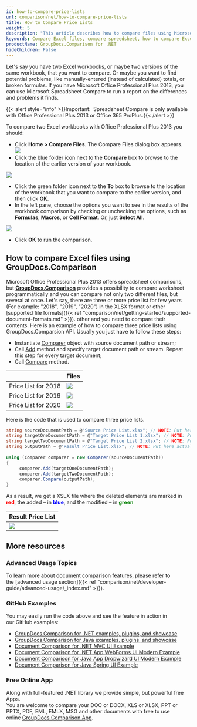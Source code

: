 ```yaml
---
id: how-to-compare-price-lists
url: comparison/net/how-to-compare-price-lists
title: How to Compare Price Lists
weight: 5
description: "This article describes how to compare files using Microsoft Excel feature and GroupDocs.Comparison API for .NET. You will also learn how to compare two or more tables and get the difference in files"
keywords: Compare Excel files, compare spreedsheet, how to compare Excel files
productName: GroupDocs.Comparison for .NET
hideChildren: False
---
```

Let's say you have two Excel workbooks, or maybe two versions of the same workbook, that you want to compare. Or maybe you want to find potential problems, like manually-entered (instead of calculated) totals, or broken formulas. If you have Microsoft Office Professional Plus 2013, you can use Microsoft Spreadsheet Compare to run a report on the differences and problems it finds.

{{< alert style="info" >}}Important:  Spreadsheet Compare is only available with Office Professional Plus 2013 or Office 365 ProPlus.{{< /alert >}}

To compare two Excel workbooks with Office Professional Plus 2013 you should:

*   Click **Home > Compare Files**. The Compare Files dialog box appears.  
![](comparison/net/images/how-to-compare-price-lists.jpg)
*   Click the blue folder icon next to the **Compare** box to browse to the location of the earlier version of your workbook.  
      
![](comparison/net/images/how-to-compare-price-lists_1.jpg)
      
    
*   Click the green folder icon next to the **To** box to browse to the location of the workbook that you want to compare to the earlier version, and then click **OK**.
*   In the left pane, choose the options you want to see in the results of the workbook comparison by checking or unchecking the options, such as **Formulas**, **Macros**, or **Cell Format**. Or, just **Select All**.  
      
![](comparison/net/images/how-to-compare-price-lists_2.png)
*   Click **OK** to run the comparison.

## How to compare Excel files using GroupDocs.Comparison

Microsoft Office Professional Plus 2013 offers spreadsheet comparisons, but **[GroupDocs.Comparison](https://products.groupdocs.com/comparison/net)** provides a possibility to compare worksheet programmatically and you can compare not only two different files, but several at once. Let's say, there are three or more price list for few years (For example: "2018", "2019", "2020") in the XLSX format or other [supported file formats]({{< ref "comparison/net/getting-started/supported-document-formats.md" >}}). other and you need to compare their contents. Here is an example of how to compare three price lists using GroupDocs.Comparsion API. Usually you just have to follow these steps:

*   Instantiate [Comparer](https://apireference.groupdocs.com/net/comparison/groupdocs.comparison/comparer) object with source document path or stream;
*   Call [Add](https://apireference.groupdocs.com/net/comparison/groupdocs.comparison/comparer/methods/add/index) method and specify target document path or stream. Repeat this step for every target document;
*   Call [Compare](https://apireference.groupdocs.com/net/comparison/groupdocs.comparison/comparer/methods/compare/index) method.  
      
    

|   | Files |
| --- | --- |
| Price List for 2018 | ![](comparison/net/images/how-to-compare-price-lists_3.png) |
| Price List for 2019 | ![](comparison/net/images/how-to-compare-price-lists_4.png) |
| Price List for 2020 | ![](comparison/net/images/how-to-compare-price-lists_5.png) |

Here is the code that is used to compare three price lists.

```csharp
string sourceDocumentPath = @"Source Price List.xlsx"; // NOTE: Put here actual path to source document
string targetOneDocumentPath = @"Target Price List 1.xlsx"; // NOTE: Put here actual path to target one document
string targetTwoDocumentPath = @"Target Price List 2.xlsx"; // NOTE: Put here actual path to target two document
string outputPath = @"Result Price List.xlsx"; // NOTE: Put here actual path to result document
             
using (Comparer comparer = new Comparer(sourceDocumentPath))
{
     comparer.Add(targetOneDocumentPath);
     comparer.Add(targetTwoDocumentPath);
     comparer.Compare(outputPath);
}
```

As a result, we get a XSLX file where the deleted elements are marked in <font color="red">**red**</font>, the added – in <font color="blue">**blue**</font>, and the modified – in <font color="green">**green**</font>


| Result Price List |
| --- |
| ![](comparison/net/images/how-to-compare-price-lists_6.png) | 

## More resources
### Advanced Usage Topics
To learn more about document comparison features, please refer to the [advanced usage section]({{< ref "comparison/net/developer-guide/advanced-usage/_index.md" >}}).

### GitHub Examples
You may easily run the code above and see the feature in action in our GitHub examples:
*   [GroupDocs.Comparison for .NET examples, plugins, and showcase](https://github.com/groupdocs-comparison/GroupDocs.Comparison-for-.NET)
*   [GroupDocs.Comparison for Java examples, plugins, and showcase](https://github.com/groupdocs-comparison/GroupDocs.Comparison-for-Java)
*   [Document Comparison for .NET MVC UI Example](https://github.com/groupdocs-comparison/GroupDocs.Comparison-for-.NET-MVC)
*   [Document Comparison for .NET App WebForms UI Modern Example](https://github.com/groupdocs-comparison/GroupDocs.Comparison-for-.NET-WebForms)
*   [Document Comparison for Java App Dropwizard UI Modern Example](https://github.com/groupdocs-comparison/GroupDocs.Comparison-for-Java-Dropwizard)
*   [Document Comparison for Java Spring UI Example](https://github.com/groupdocs-comparison/GroupDocs.Comparison-for-Java-Spring)
    
### Free Online App
Along with full-featured .NET library we provide simple, but powerful free Apps.  
You are welcome to compare your DOC or DOCX, XLS or XLSX, PPT or PPTX, PDF, EML, EMLX, MSG and other documents with free to use online [GroupDocs Comparison App](https://products.groupdocs.app/comparison).
